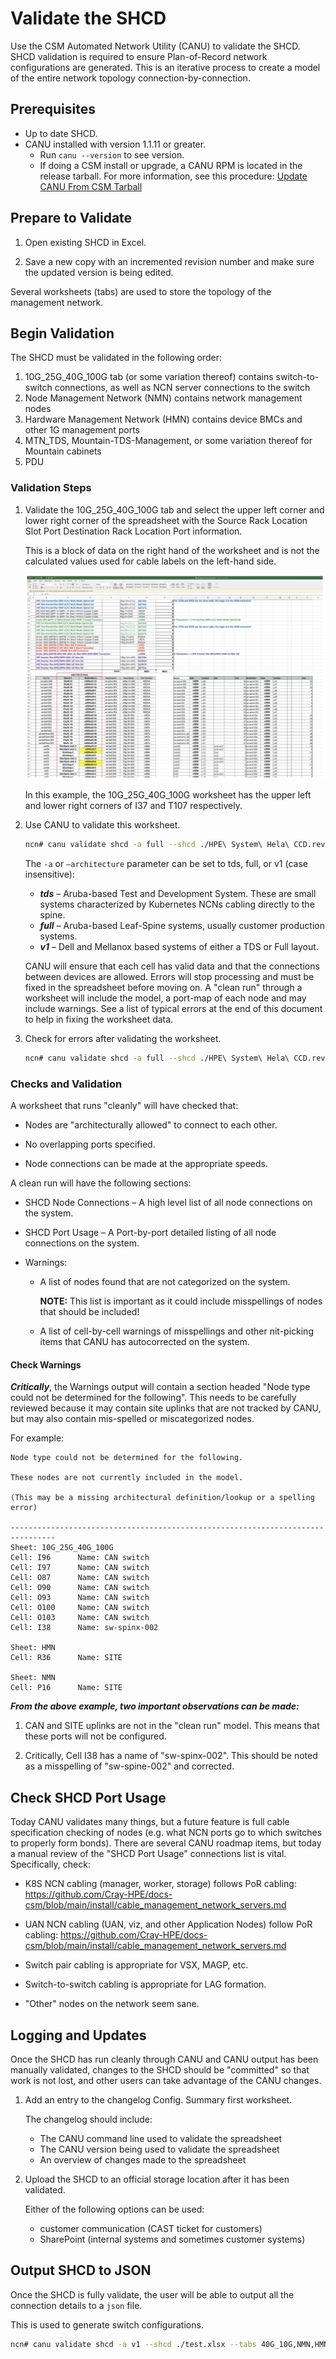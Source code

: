 # Validate the SHCD

Use the CSM Automated Network Utility (CANU) to validate the SHCD. SHCD validation is required to ensure Plan-of-Record network configurations are generated. This is an iterative process to create a model of the entire network topology connection-by-connection.

## Prerequisites

- Up to date SHCD.
- CANU installed with version 1.1.11 or greater.
  - Run `canu --version` to see version.
  - If doing a CSM install or upgrade, a CANU RPM is located in the release tarball. For more information, see this procedure: [Update CANU From CSM Tarball](update_canu_from_csm_tarball.md)

## Prepare to Validate

1. Open existing SHCD in Excel.

1. Save a new copy with an incremented revision number and make sure the updated version is being edited.

Several worksheets (tabs) are used to store the topology of the management network.

## Begin Validation

The SHCD must be validated in the following order:

  1. 10G_25G_40G_100G tab (or some variation thereof) contains switch-to-switch connections, as well as NCN server connections to the switch
  1. Node Management Network (NMN) contains network management nodes
  1. Hardware Management Network (HMN) contains device BMCs and other 1G management ports
  1. MTN_TDS, Mountain-TDS-Management, or some variation thereof for Mountain cabinets
  1. PDU

### Validation Steps

1. Validate the 10G_25G_40G_100G tab and select the upper left corner and lower right corner of the spreadsheet with the Source Rack Location Slot Port Destination Rack Location Port information.

   This is a block of data on the right hand of the worksheet and is not the calculated values used for cable labels on the left-hand side.

   ![](./img/shcd_example.png)

   In this example, the 10G_25G_40G_100G worksheet has the upper left and lower right corners of I37 and T107 respectively.

1. Use CANU to validate this worksheet.

   ```bash
   ncn# canu validate shcd -a full --shcd ./HPE\ System\ Hela\ CCD.revA27.xlsx --tabs 10G_25G_40G_100G --corners I37,T107
   ```

   The `-a` or `–architecture` parameter can be set to tds, full, or v1 (case insensitive):

   * ***tds*** – Aruba-based Test and Development System. These are small systems characterized by Kubernetes NCNs cabling directly to the spine.
   * ***full*** – Aruba-based Leaf-Spine systems, usually customer production systems.
   * ***v1*** – Dell and Mellanox based systems of either a TDS or Full layout.

   CANU will ensure that each cell has valid data and that the connections between devices are allowed. Errors will stop processing and must be fixed in the spreadsheet before moving on. A "clean run" through a worksheet will include the model, a port-map of each node and may include warnings. See a list of typical errors at the end of this document to help in fixing the worksheet data.

1. Check for errors after validating the worksheet.

   ```bash
   ncn# canu validate shcd -a full --shcd ./HPE\ System\ Hela\ CCD.revA27.xlsx --tabs 10G_25G_40G_100G,NMN --corners I37,T107,J15,T16 --log DEBUG
   ```

### Checks and Validation

A worksheet that runs "cleanly" will have checked that:

   * Nodes are "architecturally allowed" to connect to each other.

   * No overlapping ports specified.

   * Node connections can be made at the appropriate speeds.

A clean run will have the following sections:

  * SHCD Node Connections – A high level list of all node connections on the system.

  * SHCD Port Usage – A Port-by-port detailed listing of all node connections on the system.

  * Warnings:

    * A list of nodes found that are not categorized on the system.

      **NOTE:** This list is important as it could include misspellings of nodes that should be included!

    * A list of cell-by-cell warnings of misspellings and other nit-picking items that CANU has autocorrected on the system.

#### Check Warnings

***Critically***, the Warnings output will contain a section headed "Node type could not be determined for the following". This needs to be carefully reviewed because it may contain site uplinks that are not tracked by CANU, but may also contain mis-spelled or miscategorized nodes.

For example:

```text
Node type could not be determined for the following.

These nodes are not currently included in the model.

(This may be a missing architectural definition/lookup or a spelling error)

--------------------------------------------------------------------------------
Sheet: 10G_25G_40G_100G
Cell: I96      Name: CAN switch
Cell: I97      Name: CAN switch
Cell: O87      Name: CAN switch
Cell: O90      Name: CAN switch
Cell: O93      Name: CAN switch
Cell: O100     Name: CAN switch
Cell: O103     Name: CAN switch
Cell: I38      Name: sw-spinx-002

Sheet: HMN
Cell: R36      Name: SITE

Sheet: NMN
Cell: P16      Name: SITE
```

***From the above example, two important observations can be made:***

1. CAN and SITE uplinks are not in the "clean run" model. This means that these ports will not be configured.

1. Critically, Cell I38 has a name of "sw-spinx-002". This should be noted as a misspelling of "sw-spine-002" and corrected.


## Check SHCD Port Usage

Today CANU validates many things, but a future feature is full cable specification checking of nodes (e.g. what NCN ports go to which switches to properly form bonds).  There are several CANU roadmap items, but today a manual review of the "SHCD Port Usage" connections list is vital. Specifically, check:

* K8S NCN cabling (manager, worker, storage) follows PoR cabling: https://github.com/Cray-HPE/docs-csm/blob/main/install/cable_management_network_servers.md

* UAN NCN cabling (UAN, viz, and other Application Nodes) follow PoR cabling: https://github.com/Cray-HPE/docs-csm/blob/main/install/cable_management_network_servers.md

* Switch pair cabling is appropriate for VSX, MAGP, etc.

* Switch-to-switch cabling is appropriate for LAG formation.

* "Other" nodes on the network seem sane.

## Logging and Updates

Once the SHCD has run cleanly through CANU and CANU output has been manually validated, changes to the SHCD should be "committed" so that work is not lost, and other users can take advantage of the CANU changes.

1. Add an entry to the changelog Config. Summary first worksheet.

   The changelog should include:

   * The CANU command line used to validate the spreadsheet
   * The CANU version being used to validate the spreadsheet
   * An overview of changes made to the spreadsheet

1. Upload the SHCD to an official storage location after it has been validated.

   Either of the following options can be used:

   * customer communication (CAST ticket for customers)
   * SharePoint (internal systems and sometimes customer systems)

## Output SHCD to JSON

Once the SHCD is fully validate, the user will be able to output all the connection details to a `json` file.

This is used to generate switch configurations.

```bash
ncn# canu validate shcd -a v1 --shcd ./test.xlsx --tabs 40G_10G,NMN,HMN --corners I12,S37,I9,S20,I20,S31  --json --out cabling.json
```
